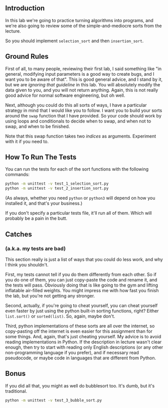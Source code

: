 
## Introduction


In this lab we're going to practice turning algorithms into programs, and we're also going to review some of the simple-and-mediocre sorts from the lecture.

So you should implement `selection_sort` and then `insertion_sort`.


## Ground Rules

First of all, to many people, reviewing their first lab, I said something like "in general, modifying input parameters is a good way to create bugs, and I want you to be aware of that".  This is good general advice, and I stand by it, but we are *ignoring that guideline* in this lab.  You will absolutely modify the data given to you, and you will not return anything.  Again, this is not really good advice for normal software engineering, but oh well.

Next, although you could do this all sorts of ways, I have a particular strategy in mind that I would like you to follow.  I want you to build your sorts around the `swap` function that I have provided.  So your code should work by using loops and conditionals to decide when to swap, and when not to swap, and when to be finished.

Note that this swap function takes two *indices* as arguments.  Experiment with it if you need to.


## How To Run The Tests


You can run the tests for each of the sort functions with the following commands:

```bash
python -m unittest -v test_1_selection_sort.py
python -m unittest -v test_2_insertion_sort.py
```

(As always, whether you need `python` or `python3` will depend on how you installed it, and that's your business.)

If you don't specify a particular tests file, it'll run all of them.  Which will probably be a pain in the butt.


## Catches

### (a.k.a. my tests are bad)

This section really is just a list of ways that you could do less work, and why I think you shouldn't.

First, my tests cannot tell if you do them differently from each other.  So if you do one of them, you can just copy-paste the code and rename it, and the tests will pass.  Obviously doing that is like going to the gym and lifting inflatable air-filled weights.  You might impress me with how fast you finish the lab, but you're not getting any stronger.

Second, actually, if you're going to cheat yourself, you can cheat yourself even faster by just using the python built-in sorting functions, right?   Either `list.sort()` or `sorted(list)`.  So, again, maybe don't.

Third, python implementations of these sorts are all over the internet, so copy-pasting off the internet is even easier for this assignment than for some things.  And, again, that's just cheating yourself.  My advice is to avoid reading implementations in Python.  If the description in lecture wasn't clear enough, then try to start with reading only English descriptions (or any other non-programming language if you prefer), and if necessary read pseudocode, or maybe code in languages that are different from Python.




## Bonus

If you did all that, you might as well do bubblesort too.  It's dumb, but it's traditional.

```bash
python -m unittest -v test_3_bubble_sort.py
```
